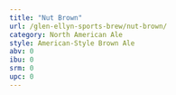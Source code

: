 ```yaml
---
title: "Nut Brown"
url: /glen-ellyn-sports-brew/nut-brown/
category: North American Ale
style: American-Style Brown Ale
abv: 0
ibu: 0
srm: 0
upc: 0
---
```


